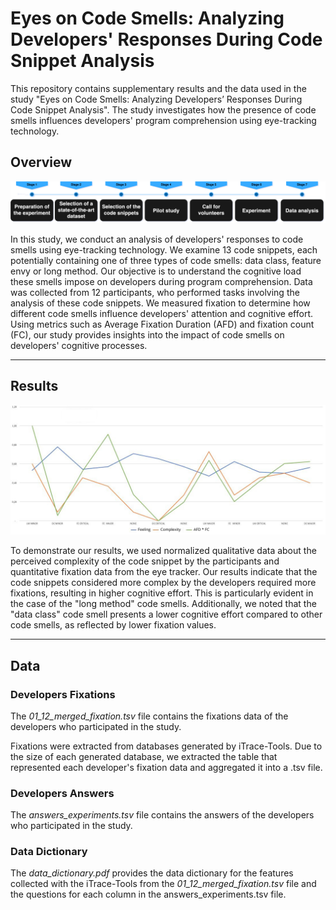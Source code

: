# Eyes on Code Smells: Analyzing Developers' Responses During Code Snippet Analysis

This repository contains supplementary results and the data used in the study "Eyes on Code Smells: Analyzing Developers’ Responses During Code Snippet Analysis". The study investigates how the presence of code smells influences developers' program comprehension using eye-tracking technology.

## Overview

![Overview](overview.png)

In this study, we conduct an analysis of developers' responses to code smells using eye-tracking technology. We examine 13 code snippets, each potentially containing one of three types of code smells: data class, feature envy or long method. Our objective is to understand the cognitive load these smells impose on developers during program comprehension. Data was collected from 12 participants, who performed tasks involving the analysis of these code snippets. We measured fixation to determine how different code smells influence developers' attention and cognitive effort. Using metrics such as Average Fixation Duration (AFD) and fixation count (FC), our study provides insights into the impact of code smells on developers' cognitive processes.

-----

## Results

![Correlation between Perceived Complexity, Feeling and Cognitive Effort in Code Snippets](feeling_complexity_fixation.png)

To demonstrate our results, we used normalized qualitative data about the perceived complexity of the code snippet by the participants and quantitative fixation data from the eye tracker. Our results indicate that the code snippets considered more complex by the developers required more fixations, resulting in higher cognitive effort. This is particularly evident in the case of the "long method" code smells. Additionally, we noted that the "data class" code smell presents a lower cognitive effort compared to other code smells, as reflected by lower fixation values.

--------

## Data

### Developers Fixations

The *01_12_merged_fixation.tsv* file contains the fixations data of the developers who participated in the study.

Fixations were extracted from databases generated by iTrace-Tools. Due to the size of each generated database, we extracted the table that represented each developer's fixation data and aggregated it into a .tsv file.

### Developers Answers

The *answers_experiments.tsv* file contains the answers of the developers who participated in the study.

### Data Dictionary

The *data_dictionary.pdf* provides the data dictionary for the features collected with the iTrace-Tools from the *01_12_merged_fixation.tsv* file and the questions for each column in the answers_experiments.tsv file.

